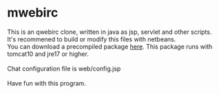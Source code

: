 # mwebirc
 This is an qwebirc clone, written in java as jsp, servlet and other scripts.<br>
 It's recommened to build or modify this files with netbeans.<br>
 You can download a precompiled package [here](https://github.com/user-attachments/files/16740796/mwebirc.zip).
 This package runs with tomcat10 and jre17 or higher.<br>
<br>
 Chat configuration file is web/config.jsp<br>
 <br>
 Have fun with this program.<br>
